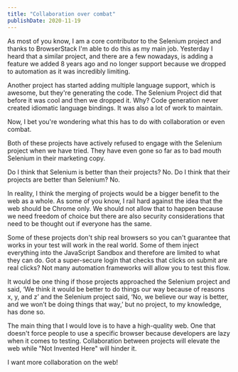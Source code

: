 ```yaml
---
title: "Collaboration over combat"
publishDate: 2020-11-19
---
```


As most of you know, I am a core contributor to the Selenium project and thanks to BrowserStack I'm able to
do this as my main job. Yesterday I heard that a similar project, and there are a few nowadays, is adding a feature
we added 8 years ago and no longer support because we dropped to automation as it was incredibly limiting.

Another project has started adding multiple language support, which is awesome, but they're generating the code.
The Selenium Project did that before it was cool and then we dropped it. Why? Code generation never created idiomatic
language bindings. It was also a lot of work to maintain.

Now, I bet you're wondering what this has to do with collaboration or even combat.

Both of these projects have actively refused to engage with the Selenium project when we have tried. They have even gone
so far as to bad mouth Selenium in their marketing copy.

Do I think that Selenium is better than their projects? No.
Do I think that their projects are better than Selenium? No.

In reality, I think the merging of projects would be a bigger benefit to the web as a whole. As some of you know, I rail hard against
the idea that the web should be Chrome only. We should not allow that to happen because we need freedom of choice but there are
also security considerations that need to be thought out if everyone has the same.

Some of these projects don't ship real browsers so you can't guarantee that works in your test will work in the real world. Some of them
inject everything into the JavaScript Sandbox and therefore are limited to what they can do. Got a super-secure login that checks that
clicks on submit are real clicks? Not many automation frameworks will allow you to test this flow.

It would be one thing if those projects approached the Selenium project and said, ‘We think it would be better to do things our way because of reasons x, y, and z’
and the Selenium project said, ‘No, we believe our way is better, and we won’t be doing things that way,’ but no project, to my knowledge, has done so.

The main thing that I would love is to have a high-quality web. One that doesn't force people to use a specific browser because developers
are lazy when it comes to testing. Collaboration between projects will elevate the web while "Not Invented Here" will hinder it.

I want more collaboration on the web!

